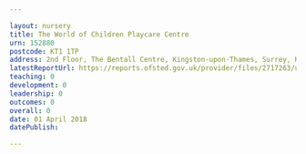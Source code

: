 ```yaml
---

layout: nursery
title: The World of Children Playcare Centre
urn: 152880
postcode: KT1 1TP
address: 2nd Floor, The Bentall Centre, Kingston-upon-Thames, Surrey, KT1 1TP
latestReportUrl: https://reports.ofsted.gov.uk/provider/files/2717263/urn/152880.pdf
teaching: 0
development: 0
leadership: 0
outcomes: 0
overall: 0
date: 01 April 2018 
datePublish: 

---
```

